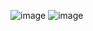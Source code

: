 ![image](https://github.com/user-attachments/assets/5ae3532f-79fe-4279-8d9e-1825988c222a)
![image](https://github.com/user-attachments/assets/837757b1-44bb-49db-9644-27e111693752)
